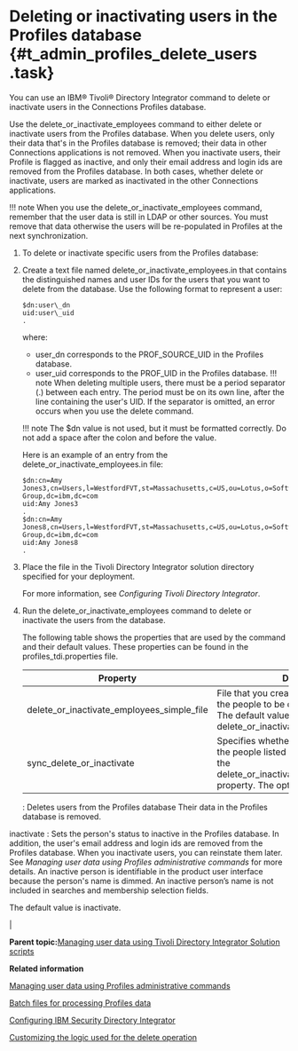# Deleting or inactivating users in the Profiles database {#t_admin_profiles_delete_users .task}

You can use an IBM® Tivoli® Directory Integrator command to delete or inactivate users in the Connections Profiles database.

Use the delete\_or\_inactivate\_employees command to either delete or inactivate users from the Profiles database. When you delete users, only their data that's in the Profiles database is removed; their data in other Connections applications is not removed. When you inactivate users, their Profile is flagged as inactive, and only their email address and login ids are removed from the Profiles database. In both cases, whether delete or inactivate, users are marked as inactivated in the other Connections applications.

!!! note
    When you use the delete\_or\_inactivate\_employees command, remember that the user data is still in LDAP or other sources. You must remove that data otherwise the users will be re-populated in Profiles at the next synchronization.

1.  To delete or inactivate specific users from the Profiles database:
2.  Create a text file named delete\_or\_inactivate\_employees.in that contains the distinguished names and user IDs for the users that you want to delete from the database. Use the following format to represent a user:

    ```
    $dn:user\_dn
    uid:user\_uid
    .
    ```

    where:

    -   user\_dn corresponds to the PROF\_SOURCE\_UID in the Profiles database.
    -   user\_uid corresponds to the PROF\_UID in the Profiles database.
    !!! note
    When deleting multiple users, there must be a period separator \(.\) between each entry. The period must be on its own line, after the line containing the user's UID. If the separator is omitted, an error occurs when you use the delete command.

    !!! note
    The $dn value is not used, but it must be formatted correctly. Do not add a space after the colon and before the value.

    Here is an example of an entry from the delete\_or\_inactivate\_employees.in file:

    ```
    $dn:cn=Amy Jones3,cn=Users,l=WestfordFVT,st=Massachusetts,c=US,ou=Lotus,o=Software Group,dc=ibm,dc=com
    uid:Amy Jones3
    .
    $dn:cn=Amy Jones8,cn=Users,l=WestfordFVT,st=Massachusetts,c=US,ou=Lotus,o=Software Group,dc=ibm,dc=com
    uid:Amy Jones8
    .
    ```

3.  Place the file in the Tivoli Directory Integrator solution directory specified for your deployment.

    For more information, see *Configuring Tivoli Directory Integrator*.

4.  Run the delete\_or\_inactivate\_employees command to delete or inactivate the users from the database.

    The following table shows the properties that are used by the command and their default values. These properties can be found in the profiles\_tdi.properties file.

    |Property|Description|
    |--------|-----------|
    |delete\_or\_inactivate\_employees\_simple\_file|File that you created in Step 1, which lists the people to be deleted or inactivated. The default value is delete\_or\_inactivate\_employees.in.|
    |sync\_delete\_or\_inactivate|Specifies whether to delete or inactivate the people listed in the file specified using the delete\_or\_inactivate\_employees\_simple\_file property. The options are: delete
    :   Deletes users from the Profiles database Their data in the Profiles database is removed.

inactivate
    :   Sets the person's status to inactive in the Profiles database. In addition, the user's email address and login ids are removed from the Profiles database. When you inactivate users, you can reinstate them later. See *Managing user data using Profiles administrative commands* for more details. An inactive person is identifiable in the product user interface because the person's name is dimmed. An inactive person’s name is not included in searches and membership selection fields.

The default value is inactivate.

|


**Parent topic:**[Managing user data using Tivoli Directory Integrator Solution scripts](../admin/c_admin_profiles_updating_ldap.md)

**Related information**


[Managing user data using Profiles administrative commands](../admin/t_admin_profiles_manage_users.md)

[Batch files for processing Profiles data](../install/r_TDI_batch_files.md)

[Configuring IBM Security Directory Integrator](../install/t_prof_install_tdi.md)

[Customizing the logic used for the delete operation](t_admin_profiles_customize_delete_logic.md)


